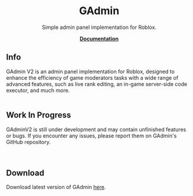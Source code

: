 <div align="center">
	<h1>GAdmin</h1>
	<p>Simple admin panel implementation for Roblox.</p>
	<a href="https://gdr1461.github.io/GAdminV2/"><strong>Documentation</strong></a>
</div>

<!--moonwave-hide-before-this-line-->


## Info
GAdmin V2 is an admin panel implementation for Roblox, designed to enhance the efficiency of game moderators tasks with a wide range of advanced features, such as live rank editing, an in-game server-side code executor, and much more.
<br/><br/>
## Work In Progress
GAdminV2 is still under development and may contain unfinished features or bugs. If you encounter any issues, please report them on GAdmin's GitHub repository.
<br/><br/><br/>
## Download
Download latest version of GAdmin [here](https://github.com/gdr1461/GAdminV2/releases).
